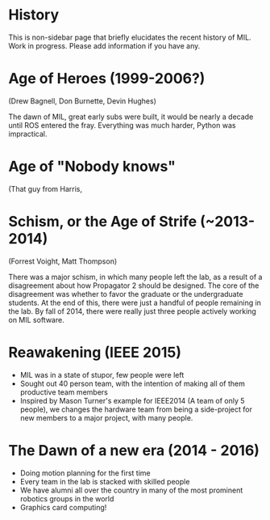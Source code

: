 # History

This is non-sidebar page that briefly elucidates the recent history of MIL. Work in progress. Please add information if you have any.

# Age of Heroes (1999-2006?)

(Drew Bagnell, Don Burnette, Devin Hughes)

The dawn of MIL, great early subs were built, it would be nearly a decade until ROS entered the fray. Everything was much harder, Python was impractical.

# Age of "Nobody knows"

(That guy from Harris, 

# Schism, or the Age of Strife (~2013-2014)

(Forrest Voight, Matt Thompson)

There was a major schism, in which many people left the lab, as a result of a disagreement about how Propagator 2 should be designed. The core of the disagreement was whether to favor the graduate or the undergraduate students. At the end of this, there were just a handful of people remaining in the lab. By fall of 2014, there were really just three people actively working on MIL software.

# Reawakening (IEEE 2015)
* MIL was in a state of stupor, few people were left
* Sought out 40 person team, with the intention of making all of them productive team members
* Inspired by Mason Turner's example for IEEE2014 (A team of only 5 people), we changes the hardware team from being a side-project for new members to a major project, with many people.

# The Dawn of a new era (2014 - 2016)
* Doing motion planning for the first time
* Every team in the lab is stacked with skilled people
* We have alumni all over the country in many of the most prominent robotics groups in the world
* Graphics card computing!
